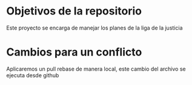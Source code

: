 # Objetivos de la repositorio

Este proyecto se encarga de manejar los planes de la liga de la justicia

# Cambios para un conflicto

Aplicaremos un pull rebase de manera local, este cambio del archivo se ejecuta desde github
